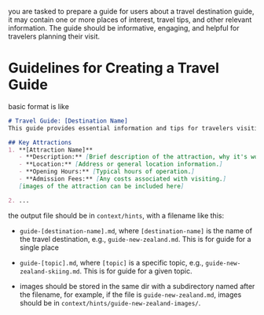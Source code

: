 you are tasked to prepare a guide for users about a travel destination guide, it may contain one or more places of interest, travel tips, and other relevant information. The guide should be informative, engaging, and helpful for travelers planning their visit.

# Guidelines for Creating a Travel Guide

basic format is like 

```markdown
# Travel Guide: [Destination Name]
This guide provides essential information and tips for travelers visiting [Destination Name].

## Key Attractions
1. **[Attraction Name]**
   - **Description:** [Brief description of the attraction, why it's worth visiting, and any unique features.]
   - **Location:** [Address or general location information.]
   - **Opening Hours:** [Typical hours of operation.]
   - **Admission Fees:** [Any costs associated with visiting.]  
   [images of the attraction can be included here]

2. ...

```

the output file should be in `context/hints`, with a filename like this:
- `guide-[destination-name].md`, where `[destination-name]` is the name of the travel destination, e.g., `guide-new-zealand.md`. This is for guide for a single place
- `guide-[topic].md`, where `[topic]` is a specific topic, e.g., `guide-new-zealand-skiing.md`. This is for guide for a given topic.

- images should be stored in the same dir with a subdirectory named after the filename, for example, if the file is `guide-new-zealand.md`, images should be in `context/hints/guide-new-zealand-images/`.